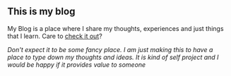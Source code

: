 ## This is my blog

My Blog is a place where I share my thoughts, experiences and just things that I learn. Care to [check it out](nsr-py.github.io/blog)?

*Don't expect it to be some fancy place. I am just making this to have a place to type down my thoughts and ideas. It is kind of self project and I would be happy if it provides value to someone*
